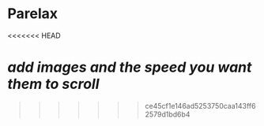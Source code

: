 # Parelax
<<<<<<< HEAD

*add images and the speed you want them to scroll*
=======
>>>>>>> ce45cf1e146ad5253750caa143ff62579d1bd6b4
